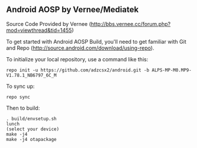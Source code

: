 Android AOSP by Vernee/Mediatek
-------------------------------

Source Code Provided by Vernee (http://bbs.vernee.cc/forum.php?mod=viewthread&tid=1455)

To get started with Android AOSP Build, you'll need to get familiar with  Git and Repo (http://source.android.com/download/using-repo).

To initialize your local repository, use a command like this:

    repo init -u https://github.com/adzcsx2/android.git -b ALPS-MP-M0.MP9-V1.78.1_NB6797_6C_M

To sync up:

    repo sync

Then to build:

	. build/envsetup.sh
	lunch 
	(select your device)
	make -j4
	make -j4 otapackage
